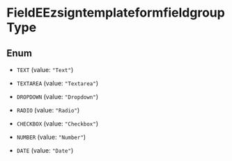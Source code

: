

# FieldEEzsigntemplateformfieldgroupType

## Enum


* `TEXT` (value: `"Text"`)

* `TEXTAREA` (value: `"Textarea"`)

* `DROPDOWN` (value: `"Dropdown"`)

* `RADIO` (value: `"Radio"`)

* `CHECKBOX` (value: `"Checkbox"`)

* `NUMBER` (value: `"Number"`)

* `DATE` (value: `"Date"`)




